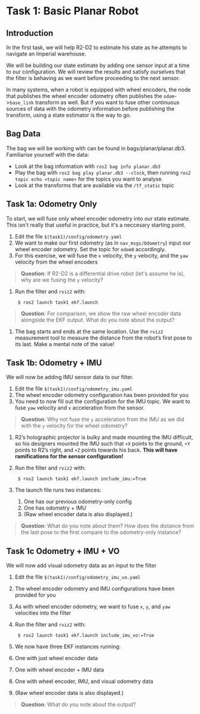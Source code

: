 # Task 1: Basic Planar Robot

## Introduction

In the first task, we will help R2-D2 to estimate his state as he attempts to navigate an Imperial warehouse.

We will be building our state estimate by adding one sensor input at a time to our configuration. We will review the results and satisfy ourselves that the filter is behaving as we want before proceeding to the next sensor.

In many systems, when a robot is equipped with wheel encoders, the node that publishes the wheel encoder odometry often publishes the `odom`->`base_link` transform as well. But if you want to fuse other continuous sources of data with the odometry information before publishing the transform, using a state estimator is the way to go.

## Bag Data

The bag we will be working with can be found in bags/planar/planar.db3. Familiarise yourself with the data:

- Look at the bag information with `ros2 bag info planar.db3`
- Play the bag with `ros2 bag play planar.db3 --clock`, then running `ros2 topic echo <topic name>` for the topics you want to analyse.
- Look at the transforms that are available via the `/tf_static` topic

## Task 1a: Odometry Only

To start, we will fuse only wheel encoder odometry into our state estimate. This isn't really that useful in practice, but it's a neccesary starting point.

1. Edit the file `$(task1)/config/odometry.yaml`
1. We want to make our first odometry (as in `nav_msgs/Odometry`) input our wheel encoder odometry. Set the topic for `odom0` accordingly.
1. For this exercise, we will fuse the `x` velocity, the `y` velocity, and the `yaw` velocity from the wheel encoders

  > **Question**: If R2-D2 is a differential drive robot (let's assume he is), why are we fusing the `y` velocity?

1. Run the filter and `rviz2` with:

        $ ros2 launch task1 ekf.launch

  > **Question**: For comparison, we show the raw wheel encoder data alongside the EKF output. What do you note about the output?


1. The bag starts and ends at the same location. Use the `rviz2` measurement tool to measure the distance from the robot’s first pose to its last. Make a mental note of the value!

## Task 1b: Odometry + IMU

We will now be adding IMU sensor data to our filter.

1. Edit the file `$(task1)/config/odometry_imu.yaml`
1. The wheel encoder odometry configuration has been provided for you
1. You need to now fill out the configuration for the IMU topic. We want to fuse `yaw` velocity and `x` acceleration from the sensor.

  > **Question**: Why not fuse the `y` acceleration from the IMU as we did with the `y` velocity for the wheel odometry?

1. R2’s holographic projector is bulky and made mounting the IMU difficult, so his designers mounted the IMU such that `+X` points to the ground, `+Y` points to R2’s right, and `+Z` points towards his back. **This will have ramifications for the sensor configuration!**

1. Run the filter and `rviz2` with:

        $ ros2 launch task1 ekf.launch include_imu:=True 

1. The launch file runs two instances:
    1. One has our previous odometry-only config
    1. One has odometry + IMU
    1. (Raw wheel encoder data is also displayed.)

  > **Question**: What do you note about them? How does the distance from the last pose to the first compare to the odometry-only instance?

## Task 1c Odometry + IMU + VO

We will now add visual odometry data as an input to the filter

1. Edit the file `$(task1)/config/odometry_imu_vo.yaml`
1. The wheel encoder odometry and IMU configurations have been provided for you
1. As with wheel encoder odometry, we want to fuse `x`, `y`, and `yaw` velocities into the filter
1. Run the filter and `rviz2` with:

        $ ros2 launch task1 ekf.launch include_imu_vo:=True

1. We now have three EKF instances running:
  1. One with just wheel encoder data
  1. One with wheel encoder + IMU data
  1. One with wheel encoder, IMU, and visual odometry data
  1. (Raw wheel encoder data is also displayed.)
  
  > **Question**: What do you note about the output?
